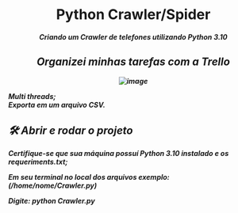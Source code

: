 <h1 align="center"> Python Crawler/Spider </h1>
<h4 align="center"><i>Criando um Crawler de telefones utilizando Python 3.10<i></h4>

<h2 align="center">Organizei minhas tarefas com a <b>Trello<b></h2>

<div align="center">

![image](https://user-images.githubusercontent.com/91980582/177852237-bb2bef86-6e02-472d-b05c-017d87622870.png)

</div>

Multi threads;
<br>
Exporta em um arquivo CSV.

## 🛠️ Abrir e rodar o projeto
Certifique-se que sua máquina possuí Python 3.10 instalado e os requeriments.txt;

Em seu terminal no local dos arquivos exemplo: (/home/nome/Crawler.py)

Digite: python Crawler.py
